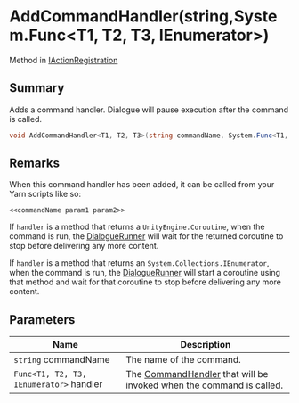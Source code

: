 # AddCommandHandler(string,System.Func\<T1, T2, T3, IEnumerator>)

Method in [IActionRegistration](yarn.unity.iactionregistration.md)

## Summary

Adds a command handler. Dialogue will pause execution after the command is called.

```csharp
void AddCommandHandler<T1, T2, T3>(string commandName, System.Func<T1, T2, T3, IEnumerator> handler);
```

## Remarks

When this command handler has been added, it can be called from your Yarn scripts like so:

```
<<commandName param1 param2>>
```

If `handler` is a method that returns a `UnityEngine.Coroutine`, when the command is run, the [DialogueRunner](yarn.unity.dialoguerunner.md) will wait for the returned coroutine to stop before delivering any more content.

If `handler` is a method that returns an `System.Collections.IEnumerator`, when the command is run, the [DialogueRunner](yarn.unity.dialoguerunner.md) will start a coroutine using that method and wait for that coroutine to stop before delivering any more content.

## Parameters

| Name                                    | Description                                                                                   |
| --------------------------------------- | --------------------------------------------------------------------------------------------- |
| `string` commandName                    | The name of the command.                                                                      |
| `Func<T1, T2, T3, IEnumerator>` handler | The [CommandHandler](yarn.commandhandler.md) that will be invoked when the command is called. |
